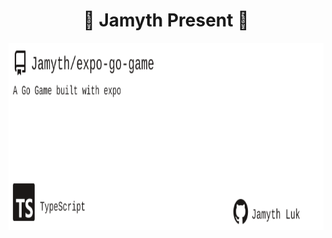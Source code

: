 <!-- built at 11/21/2023, 5:14:36 PM -->
<h1 align="center">
🎉 Jamyth Present 🎉
</h1>
<p align="center">
    <a href="https://github.com/Jamyth/expo-go-game">
        <img width="1000" height="300" src="./readme.svg" />
    </a>
</p>